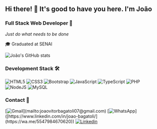 ## Hi there! 👋 It's good to have you here. I'm João

### Full Stack Web Developer 🚀

<em>Just do what needs to be done</em>

🎓 Graduated at SENAI

![João's GitHub stats](https://github-readme-stats.vercel.app/api?username=joaobagatoli07&show_icons=true&theme=radical)

### Development Stack 🛠️
<div style="display: inline-block;">
    <img align="center" src="https://img.shields.io/badge/HTML5-E34F26?style=for-the-badge&logo=html5&logoColor=white"
        alt="HTML5">
    <img align="center" src="https://img.shields.io/badge/CSS3-1572B6?style=for-the-badge&logo=css3&logoColor=white"
        alt="CSS3">
    <img align="center" src="https://img.shields.io/badge/Bootstrap-563D7C?style=for-the-badge&logo=bootstrap&logoColor=white"
        alt="Bootstrap">
    <img align="center" src="https://img.shields.io/badge/JavaScript-F7DF1E?style=for-the-badge&logo=javascript&logoColor=black"
        alt="JavaScript">
    <img align="center" src="https://img.shields.io/badge/TypeScript-007ACC?style=for-the-badge&logo=typescript&logoColor=white"
        alt="TypeScript">
    <img align="center" src="https://img.shields.io/badge/PHP-777BB4?style=for-the-badge&logo=php&logoColor=white"
        alt="PHP">
    <img align="center" src="https://img.shields.io/badge/Node.js-43853D?style=for-the-badge&logo=node.js&logoColor=white"
        alt="NodeJS">
    <img align="center" src="https://img.shields.io/badge/MySQL-005C84?style=for-the-badge&logo=mysql&logoColor=white"
        alt="MySQL">
</div>

### Contact 📱

[![Gmail]([https://img.shields.io/badge/LinkedIn-0077B5?style=for-the-badge&logo=linkedin&logoColor=white](https://img.shields.io/badge/Gmail-D14836?style=for-the-badge&logo=gmail&logoColor=white))](mailto:joaovitorbagatoli07@gmail.com)
[![WhatsApp]([https://img.shields.io/badge/LinkedIn-0077B5?style=for-the-badge&logo=linkedin&logoColor=white](https://img.shields.io/badge/WhatsApp-25D366?style=for-the-badge&logo=whatsapp&logoColor=white))]([https://www.linkedin.com/in/joao-bagatoli/](https://wa.me/5547984670620))
[![Linkedin](https://img.shields.io/badge/LinkedIn-0077B5?style=for-the-badge&logo=linkedin&logoColor=white)](https://www.linkedin.com/in/joao-bagatoli/)













